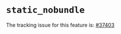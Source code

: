 # `static_nobundle`

The tracking issue for this feature is: [#37403]

[#37403]: https://github.com/rust-lang/rust/issues/37403



